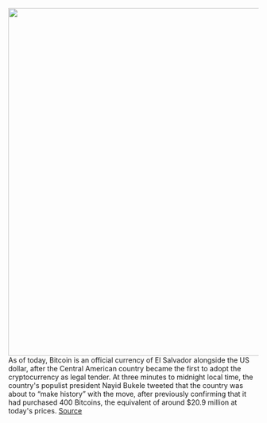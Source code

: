 <img src='https://cdn.vox-cdn.com/thumbor/lMW1UbXslPH-Xdyt-6sLVvrjAAk=/0x0:5088x3396/1200x800/filters:focal(1987x2258:2801x3072)/cdn.vox-cdn.com/uploads/chorus_image/image/69824245/1234925807.5.jpg' width='700px' /><br/>
As of today, Bitcoin is an official currency of El Salvador alongside the US dollar, after the Central American country became the first to adopt the cryptocurrency as legal tender. At three minutes to midnight local time, the country's populist president Nayid Bukele tweeted that the country was about to “make history” with the move, after previously confirming that it had purchased 400 Bitcoins, the equivalent of around $20.9 million at today's prices.
<a href='https://www.theverge.com/2021/9/7/22660457/el-salvador-bitcoin-legal-tender-currency-cryptocurrency-chivo-wallet'> Source <a/>